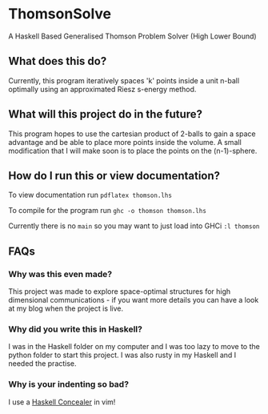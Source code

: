 # ThomsonSolve
A Haskell Based Generalised Thomson Problem Solver (High Lower Bound)


## What does this do?
Currently, this program iteratively spaces 'k' points inside a unit n-ball optimally using an approximated Riesz s-energy method.

## What will this project do in the future?
This program hopes to use the cartesian product of 2-balls to gain a space advantage and be able to place more points inside the volume.
A small modification that I will make soon is to place the points on the (n-1)-sphere.

## How do I run this or view documentation?
To view documentation run `pdflatex thomson.lhs`

To compile for the program run `ghc -o thomson thomson.lhs`

Currently there is no `main` so you may want to just load into GHCi `:l thomson`

## FAQs
### Why was this even made?
This project was made to explore space-optimal structures for high dimensional communications - if you want more details you can have a look at my blog when the project is live.

### Why did you write this in Haskell?
I was in the Haskell folder on my computer and I was too lazy to move to the python folder to start this project.
I was also rusty in my Haskell and I needed the practise.

### Why is your indenting so bad?
I use a [Haskell Concealer](https://github.com/enomsg/vim-haskellConcealPlus) in vim! 
